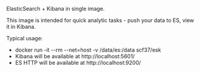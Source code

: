 ElasticSearch + Kibana in single image.

This image is intended for quick analytic tasks - push your data to ES, view it in Kibana.

Typical usage:

- docker run -it --rm --net=host -v /data/es:/data scf37/esk
- Kibana will be available at http://localhost:5601/
- ES HTTP will be available at http://localhost:9200/
